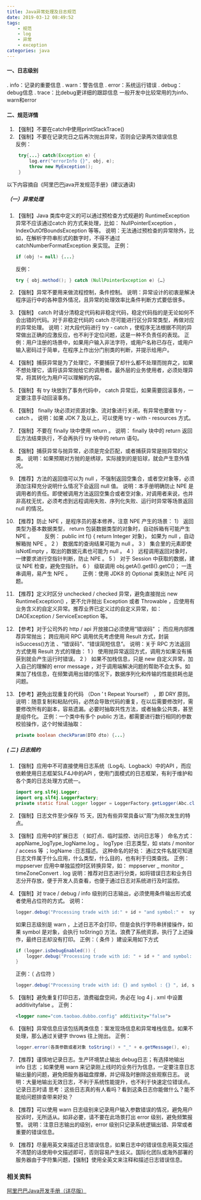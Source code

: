 ```yaml
---
title: Java异常处理及日志规范
date: 2019-03-12 08:49:52
tags:
    - 规范
    - log
    - 异常
    - exception
categories: java 
---
```

#### 一、日志级别
. info：记录的重要信息 
. warn：警告信息
. error：系统运行错误
. debug：debug信息
. trace：比debug更详细的跟踪信息
一般开发中比较常用的为info、warn和error
<!--more-->
#### 二、规范详情
1. 【强制】不要在catch中使用printStackTrace()
2. 【强制】不要在记录完日之后再次抛出异常，否则会记录两次错误信息  
   反例：
   ```java
    try{...} catch(Exception e) {
        log.err("errorInfo {}", obj, e);
        throw new MyException();
    }
   ```
以下内容摘自《阿里巴巴java开发规范手册》(建议通读)
##### （一）异常处理
1. 【强制】Java 类库中定义的可以通过预检查方式规避的 RuntimeException 异常不应该通过catch 的方式来处理，比如： NullPointerException ， IndexOutOfBoundsException 等等。
    说明：无法通过预检查的异常除外，比如，在解析字符串形式的数字时，不得不通过 catchNumberFormatException 来实现。
    正例：
    ```java
    if (obj != null) {...}
    ```
    反例：
    ```java
    try { obj.method(); } catch (NullPointerException e) {…}
    ```
    
1. 【强制】异常不要用来做流程控制，条件控制。
    说明：异常设计的初衷是解决程序运行中的各种意外情况，且异常的处理效率比条件判断方式要低很多。
2. 【强制】 catch 时请分清稳定代码和非稳定代码，稳定代码指的是无论如何不会出错的代码。对于非稳定代码的 catch 尽可能进行区分异常类型，再做对应的异常处理。
    说明：对大段代码进行 try - catch ，使程序无法根据不同的异常做出正确的应激反应，也不利于定位问题，这是一种不负责任的表现。
    正例：用户注册的场景中，如果用户输入非法字符，或用户名称已存在，或用户输入密码过于简单，在程序上作出分门别类的判断，并提示给用户。
3. 【强制】捕获异常是为了处理它，不要捕获了却什么都不处理而抛弃之，如果不想处理它，请将该异常抛给它的调用者。最外层的业务使用者，必须处理异常，将其转化为用户可以理解的内容。
4. 【强制】有 try 块放到了事务代码中， catch 异常后，如果需要回滚事务，一定要注意手动回滚事务。
5. 【强制】 finally 块必须对资源对象、流对象进行关闭，有异常也要做 try - catch 。
    说明：如果 JDK 7 及以上，可以使用 try - with - resources 方式。
6. 【强制】不要在 finally 块中使用 return 。
    说明： finally 块中的 return 返回后方法结束执行，不会再执行 try 块中的 return 语句。
7. 【强制】捕获异常与抛异常，必须是完全匹配，或者捕获异常是抛异常的父类。
    说明：如果预期对方抛的是绣球，实际接到的是铅球，就会产生意外情况。
8. 【推荐】方法的返回值可以为 null ，不强制返回空集合，或者空对象等，必须添加注释充分说明什么情况下会返回 null 值。
    说明：本手册明确防止 NPE 是调用者的责任。即使被调用方法返回空集合或者空对象，对调用者来说，也并非高枕无忧，必须考虑到远程调用失败、序列化失败、运行时异常等场景返回null 的情况。
9.  【推荐】防止 NPE ，是程序员的基本修养，注意 NPE 产生的场景：
1） 返回类型为基本数据类型， return 包装数据类型的对象时，自动拆箱有可能产生 NPE 。
　　反例： public int f()  {  return Integer 对象}， 如果为 null ，自动解箱抛 NPE 。
2 ） 数据库的查询结果可能为 null 。
3 ） 集合里的元素即使 isNotEmpty ，取出的数据元素也可能为 null 。
4 ） 远程调用返回对象时，一律要求进行空指针判断，防止 NPE 。
5 ） 对于 Session 中获取的数据，建议 NPE 检查，避免空指针。
6 ） 级联调用 obj.getA().getB().getC()； 一连串调用，易产生 NPE 。
　　正例：使用 JDK8 的 Optional 类来防止 NPE 问题。
10. 【推荐】定义时区分 unchecked /  checked 异常，避免直接抛出 new RuntimeException() ，更不允许抛出 Exception 或者 Throwable ，应使用有业务含义的自定义异常。推荐业界已定义过的自定义异常，如： DAOException /  ServiceException 等。
11. 【参考】对于公司外的 http / api 开放接口必须使用“错误码” ； 而应用内部推荐异常抛出；
跨应用间 RPC 调用优先考虑使用 Result 方式，封装 isSuccess()方法 、“错误码”、“错误简短信息”。
说明：关于 RPC 方法返回方式使用 Result 方式的理由：
1 ） 使用抛异常返回方式，调用方如果没有捕获到就会产生运行时错误。
2 ） 如果不加栈信息，只是 new 自定义异常，加入自己的理解的 error message ，对于调用端解决问题的帮助不会太多。如果加了栈信息，在频繁调用出错的情况下，数据序列化和传输的性能损耗也是问题。
13. 【参考】避免出现重复的代码 （Don ’ t Repeat Yourself） ，即 DRY 原则。
    说明：随意复制和粘贴代码，必然会导致代码的重复，在以后需要修改时，需要修改所有的副本，容易遗漏。必要时抽取共性方法，或者抽象公共类，甚至是组件化。
    正例：一个类中有多个 public 方法，都需要进行数行相同的参数校验操作，这个时候请抽取：
    ```java
    private boolean checkParam(DTO dto) {...}
    ```
##### ( 二 ) 日志规约
1. 【强制】应用中不可直接使用日志系统（Log4j、Logback）中的API ，而应依赖使用日志框架SLF4J中的API ，使用门面模式的日志框架，有利于维护和各个类的日志处理方式统一。
    ```java
    import org.slf4j.Logger;
    import org.slf4j.LoggerFactory;
    private static final Logger logger = LoggerFactory.getLogger(Abc.class);
    ```
2. 【强制】日志文件至少保存 15 天，因为有些异常具备以“周”为频次发生的特点。
3. 【强制】应用中的扩展日志 （ 如打点、临时监控、访问日志等 ）
    命名方式：
    appName_logType_logName.log 。
    logType :日志类型，如 stats / monitor / access 等 ；logName :日志描述。
    这种命名的好处：
    通过文件名就可知道日志文件属于什么应用，什么类型，什么目的，也有利于归类查找。
    正例： mppserver 应用中单独监控时区转换异常，如：
    mppserver _ monitor _ timeZoneConvert . log
    说明：推荐对日志进行分类，如将错误日志和业务日志分开存放，便于开发人员查看，也便于通过日志对系统进行及时监控。
4. 【强制】对 trace / debug / info 级别的日志输出，必须使用条件输出形式或者使用占位符的方式。
    说明： 
    ```java
    logger.debug("Processing trade with id:" + id + "and symbol:" +  symbol);
    ```
    如果日志级别是 warn ，上述日志不会打印，但是会执行字符串拼接操作，如果 symbol 是对象，会执行 toString() 方法，浪费了系统资源，执行了上述操作，最终日志却没有打印。
    正例：（ 条件 ）建设采用如下方式
    ```java
    if (logger.isDebugEnabled()) {
        logger.debug("Processing trade with id: " + id + " and symbol: " + symbol);
    }
    ```
    正例：（ 占位符 ）
    ```java
    logger.debug("Processing trade with id: {} and symbol : {} ", id, symbol);
    ```
5. 【强制】避免重复打印日志，浪费磁盘空间，务必在 log 4 j . xml 中设置 additivityfalse 。
    正例： 
    ```xml
    <logger name="com.taobao.dubbo.config" additivity="false"> 
    ```
6. 【强制】异常信息应该包括两类信息：案发现场信息和异常堆栈信息。如果不处理，那么通过关键字 throws 往上抛出。
    正例： 
    ```java
    logger.error(各类参数或者对象 toString() + "_" + e.getMessage(), e);
    ```
    
7. 【推荐】谨慎地记录日志。生产环境禁止输出 debug日志；有选择地输出 info 日志 ；如果使用 warn 来记录刚上线时的业务行为信息，一定要注意日志输出量的问题，避免把服务器磁盘撑爆，并记得及时删除这些观察日志。
    说明：大量地输出无效日志，不利于系统性能提升，也不利于快速定位错误点。记录日志时请
    思考：这些日志真的有人看吗？看到这条日志你能做什么？能不能给问题排查带来好处？
8. 【推荐】可以使用 warn 日志级别来记录用户输入参数错误的情况，避免用户投诉时，无所适从。如非必要，请不要在此场景打出 error 级别，避免频繁报警。
    说明：注意日志输出的级别，error 级别只记录系统逻辑出错、异常或者重要的错误信息。
9. 【推荐】尽量用英文来描述日志错误信息，如果日志中的错误信息用英文描述不清楚的话使用中文描述即可，否则容易产生歧义。国际化团队或海外部署的服务器由于字符集问题，【强制】使用全英文来注释和描述日志错误信息。

### 相关资料
[阿里巴巴Java开发手册（详尽版）](https://github.com/alibaba/p3c/blob/master/%E9%98%BF%E9%87%8C%E5%B7%B4%E5%B7%B4Java%E5%BC%80%E5%8F%91%E6%89%8B%E5%86%8C%EF%BC%88%E8%AF%A6%E5%B0%BD%E7%89%88%EF%BC%89.pdf)